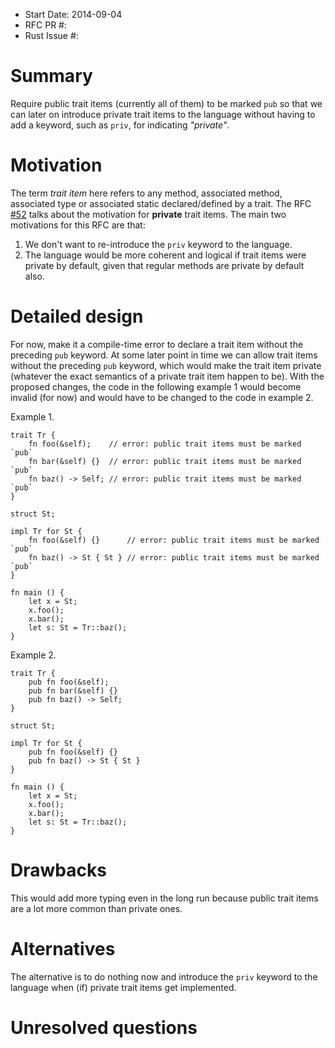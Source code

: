 - Start Date: 2014-09-04
- RFC PR #:
- Rust Issue #:

# Summary

Require public trait items (currently all of them) to be marked `pub` so that we can later on introduce private trait items to the language without having to add a keyword, such as `priv`, for indicating *"private"*.

# Motivation

The term *trait item* here refers to any method, associated method, associated type or associated static declared/defined by a trait. The RFC [#52](https://github.com/rust-lang/rfcs/pull/52) talks about the motivation for **private** trait items. The main two motivations for this RFC are that:  
1) We don't want to re-introduce the `priv` keyword to the language.  
2) The language would be more coherent and logical if trait items were private by default, given that regular methods are private by default also.

# Detailed design

For now, make it a compile-time error to declare a trait item without the preceding `pub` keyword. At some later point in time we can allow trait items without the preceding `pub` keyword, which would make the trait item private (whatever the exact semantics of a private trait item happen to be). With the proposed changes, the code in the following example 1 would become invalid (for now) and would have to be changed to the code in example 2.

Example 1.
```
trait Tr {
    fn foo(&self);    // error: public trait items must be marked `pub`
    fn bar(&self) {}  // error: public trait items must be marked `pub`
    fn baz() -> Self; // error: public trait items must be marked `pub`
}

struct St;

impl Tr for St {
    fn foo(&self) {}      // error: public trait items must be marked `pub`
    fn baz() -> St { St } // error: public trait items must be marked `pub`
}

fn main () {
    let x = St;
    x.foo();
    x.bar();
    let s: St = Tr::baz();
}
```

Example 2.
```
trait Tr {
    pub fn foo(&self);
    pub fn bar(&self) {}
    pub fn baz() -> Self;
}

struct St;

impl Tr for St {
    pub fn foo(&self) {}
    pub fn baz() -> St { St }
}

fn main () {
    let x = St;
    x.foo();
    x.bar();
    let s: St = Tr::baz();
}
```

# Drawbacks

This would add more typing even in the long run because public trait items are a lot more common than private ones.

# Alternatives

The alternative is to do nothing now and introduce the `priv` keyword to the language when (if) private trait items get implemented.

# Unresolved questions
